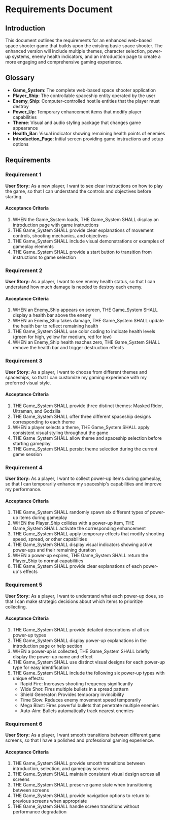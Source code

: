 # Requirements Document

## Introduction

This document outlines the requirements for an enhanced web-based space shooter game that builds upon the existing basic space shooter. The enhanced version will include multiple themes, character selection, power-up systems, enemy health indicators, and an introduction page to create a more engaging and comprehensive gaming experience.

## Glossary

- **Game_System**: The complete web-based space shooter application
- **Player_Ship**: The controllable spaceship entity operated by the user
- **Enemy_Ship**: Computer-controlled hostile entities that the player must destroy
- **Power_Up**: Temporary enhancement items that modify player capabilities
- **Theme**: Visual and audio styling package that changes game appearance
- **Health_Bar**: Visual indicator showing remaining health points of enemies
- **Introduction_Page**: Initial screen providing game instructions and setup options

## Requirements

### Requirement 1

**User Story:** As a new player, I want to see clear instructions on how to play the game, so that I can understand the controls and objectives before starting.

#### Acceptance Criteria

1. WHEN the Game_System loads, THE Game_System SHALL display an introduction page with game instructions
2. THE Game_System SHALL provide clear explanations of movement controls, shooting mechanics, and objectives
3. THE Game_System SHALL include visual demonstrations or examples of gameplay elements
4. THE Game_System SHALL provide a start button to transition from instructions to game selection

### Requirement 2

**User Story:** As a player, I want to see enemy health status, so that I can understand how much damage is needed to destroy each enemy.

#### Acceptance Criteria

1. WHEN an Enemy_Ship appears on screen, THE Game_System SHALL display a health bar above the enemy
2. WHEN an Enemy_Ship takes damage, THE Game_System SHALL update the health bar to reflect remaining health
3. THE Game_System SHALL use color coding to indicate health levels (green for high, yellow for medium, red for low)
4. WHEN an Enemy_Ship health reaches zero, THE Game_System SHALL remove the health bar and trigger destruction effects

### Requirement 3

**User Story:** As a player, I want to choose from different themes and spaceships, so that I can customize my gaming experience with my preferred visual style.

#### Acceptance Criteria

1. THE Game_System SHALL provide three distinct themes: Masked Rider, Ultraman, and Godzilla
2. THE Game_System SHALL offer three different spaceship designs corresponding to each theme
3. WHEN a player selects a theme, THE Game_System SHALL apply consistent visual styling throughout the game
4. THE Game_System SHALL allow theme and spaceship selection before starting gameplay
5. THE Game_System SHALL persist theme selection during the current game session

### Requirement 4

**User Story:** As a player, I want to collect power-up items during gameplay, so that I can temporarily enhance my spaceship's capabilities and improve my performance.

#### Acceptance Criteria

1. THE Game_System SHALL randomly spawn six different types of power-up items during gameplay
2. WHEN the Player_Ship collides with a power-up item, THE Game_System SHALL activate the corresponding enhancement
3. THE Game_System SHALL apply temporary effects that modify shooting speed, spread, or other capabilities
4. THE Game_System SHALL display visual indicators showing active power-ups and their remaining duration
5. WHEN a power-up expires, THE Game_System SHALL return the Player_Ship to normal capabilities
6. THE Game_System SHALL provide clear explanations of each power-up's effects

### Requirement 5

**User Story:** As a player, I want to understand what each power-up does, so that I can make strategic decisions about which items to prioritize collecting.

#### Acceptance Criteria

1. THE Game_System SHALL provide detailed descriptions of all six power-up types
2. THE Game_System SHALL display power-up explanations in the introduction page or help section
3. WHEN a power-up is collected, THE Game_System SHALL briefly display the power-up name and effect
4. THE Game_System SHALL use distinct visual designs for each power-up type for easy identification
5. THE Game_System SHALL include the following six power-up types with unique effects:
   - Rapid Fire: Increases shooting frequency significantly
   - Wide Shot: Fires multiple bullets in a spread pattern
   - Shield Generator: Provides temporary invincibility
   - Time Slow: Reduces enemy movement speed temporarily
   - Mega Blast: Fires powerful bullets that penetrate multiple enemies
   - Auto-Aim: Bullets automatically track nearest enemies

### Requirement 6

**User Story:** As a player, I want smooth transitions between different game screens, so that I have a polished and professional gaming experience.

#### Acceptance Criteria

1. THE Game_System SHALL provide smooth transitions between introduction, selection, and gameplay screens
2. THE Game_System SHALL maintain consistent visual design across all screens
3. THE Game_System SHALL preserve game state when transitioning between screens
4. THE Game_System SHALL provide navigation options to return to previous screens when appropriate
5. THE Game_System SHALL handle screen transitions without performance degradation